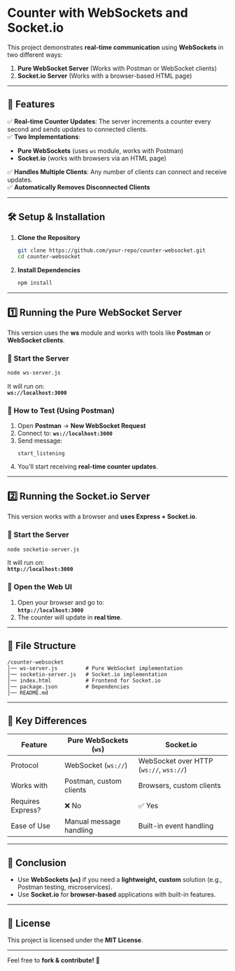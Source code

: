 # **Counter with WebSockets and Socket.io**

This project demonstrates **real-time communication** using **WebSockets** in two different ways:

1. **Pure WebSocket Server** (Works with Postman or WebSocket clients)
2. **Socket.io Server** (Works with a browser-based HTML page)

---

## **🚀 Features**

✅ **Real-time Counter Updates**: The server increments a counter every second and sends updates to connected clients.  
✅ **Two Implementations**:

- **Pure WebSockets** (uses `ws` module, works with Postman)
- **Socket.io** (works with browsers via an HTML page)

✅ **Handles Multiple Clients**: Any number of clients can connect and receive updates.  
✅ **Automatically Removes Disconnected Clients**

---

## **🛠 Setup & Installation**

1. **Clone the Repository**

   ```bash
   git clone https://github.com/your-repo/counter-websocket.git
   cd counter-websocket
   ```

2. **Install Dependencies**
   ```bash
   npm install
   ```

---

## **1️⃣ Running the Pure WebSocket Server**

This version uses the **ws** module and works with tools like **Postman** or **WebSocket clients**.

### **🔹 Start the Server**

```bash
node ws-server.js
```

It will run on:  
**`ws://localhost:3000`**

### **🔹 How to Test (Using Postman)**

1. Open **Postman** → **New WebSocket Request**
2. Connect to: **`ws://localhost:3000`**
3. Send message:
   ```text
   start_listening
   ```
4. You'll start receiving **real-time counter updates**.

---

## **2️⃣ Running the Socket.io Server**

This version works with a browser and **uses Express + Socket.io**.

### **🔹 Start the Server**

```bash
node socketio-server.js
```

It will run on:  
**`http://localhost:3000`**

### **🔹 Open the Web UI**

1. Open your browser and go to:  
   **`http://localhost:3000`**
2. The counter will update in **real time**.

---

## **📜 File Structure**

```
/counter-websocket
│── ws-server.js         # Pure WebSocket implementation
│── socketio-server.js   # Socket.io implementation
│── index.html           # Frontend for Socket.io
│── package.json         # Dependencies
│── README.md
```

---

## **📌 Key Differences**

| Feature           | Pure WebSockets (`ws`)  | Socket.io                               |
| ----------------- | ----------------------- | --------------------------------------- |
| Protocol          | WebSocket (`ws://`)     | WebSocket over HTTP (`ws://`, `wss://`) |
| Works with        | Postman, custom clients | Browsers, custom clients                |
| Requires Express? | ❌ No                   | ✅ Yes                                  |
| Ease of Use       | Manual message handling | Built-in event handling                 |

---

## **🌟 Conclusion**

- Use **WebSockets (`ws`)** if you need a **lightweight, custom** solution (e.g., Postman testing, microservices).
- Use **Socket.io** for **browser-based** applications with built-in features.

---

## 📜 License

This project is licensed under the **MIT License**.

---

Feel free to **fork & contribute!** 🚀
